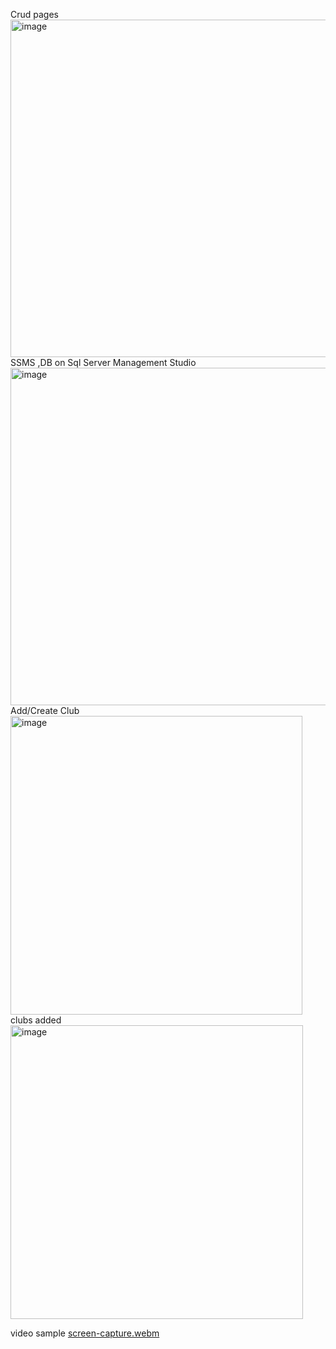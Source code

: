 Crud pages 
<img width="960" height="540" alt="image" src="https://github.com/user-attachments/assets/21bec488-ec7c-4966-a5c3-020008123541" />
SSMS  ,DB on Sql Server Management Studio
<img width="960" height="540" alt="image" src="https://github.com/user-attachments/assets/89bc61a0-9630-467a-bc0c-2c54bc249c69" />
Add/Create Club
<img width="467" height="478" alt="image" src="https://github.com/user-attachments/assets/cce578bf-7b04-4ecf-a746-cf45c76fe2ed" />
clubs added
<img width="468" height="470" alt="image" src="https://github.com/user-attachments/assets/f7f8ed5a-d484-45f4-9dd0-af285413ea85" />

video sample
[screen-capture.webm](https://github.com/user-attachments/assets/bde6b191-0603-4684-9d14-1306b2d5c6f7)
